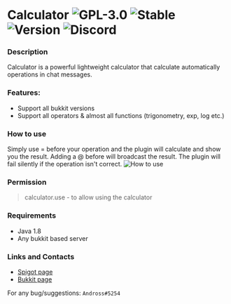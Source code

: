 # Calculator ![GPL-3.0](http://cdn.andross.fr/badges/license.svg) ![Stable](http://cdn.andross.fr/badges/stable.svg) ![Version](http://cdn.andross.fr/badges/v1.1.svg) ![Discord](http://cdn.andross.fr/badges/discord.svg)

### Description
Calculator is a powerful lightweight calculator that calculate automatically operations in chat messages.

### Features:
* Support all bukkit versions
* Support all operators & almost all functions (trigonometry, exp, log etc.)

### How to use
Simply use = before your operation and the plugin will calculate and show you the result.
Adding a @ before will broadcast the result.
The plugin will fail silently if the operation isn't correct.
![How to use](https://www.spigotmc.org/attachments/gif-gif.500393/)

### Permission
> calculator.use - to allow using the calculator

### Requirements
* Java 1.8
* Any bukkit based server

### Links and Contacts
* [Spigot page](https://www.spigotmc.org/resources/calculator.65811/)
* [Bukkit page](https://dev.bukkit.org/projects/easycalculator)

For any bug/suggestions: `Andross#5254`

